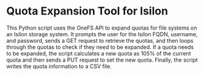 # Quota Expansion Tool for Isilon

This Python script uses the OneFS API to expand quotas for file systems on an Isilon storage system. It prompts the user for the Isilon FQDN, username, and password, sends a GET request to retrieve the quotas, and then loops through the quotas to check if they need to be expanded. If a quota needs to be expanded, the script calculates a new quota as 105% of the current quota and then sends a PUT request to set the new quota. Finally, the script writes the quota information to a CSV file.
